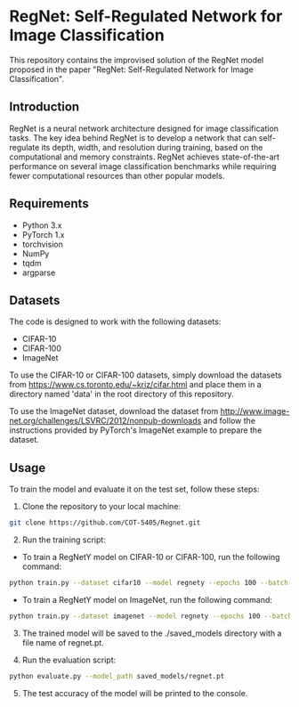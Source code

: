 # RegNet: Self-Regulated Network for Image Classification

This repository contains the improvised solution of the RegNet model proposed in the paper "RegNet: Self-Regulated Network for Image Classification".

## Introduction

RegNet is a neural network architecture designed for image classification tasks. The key idea behind RegNet is to develop a network that can self-regulate its depth, width, and resolution during training, based on the computational and memory constraints. RegNet achieves state-of-the-art performance on several image classification benchmarks while requiring fewer computational resources than other popular models.

## Requirements

* Python 3.x
* PyTorch 1.x
* torchvision
* NumPy
* tqdm
* argparse

## Datasets

The code is designed to work with the following datasets:

* CIFAR-10
* CIFAR-100
* ImageNet

To use the CIFAR-10 or CIFAR-100 datasets, simply download the datasets from https://www.cs.toronto.edu/~kriz/cifar.html and place them in a directory named 'data' in the root directory of this repository.

To use the ImageNet dataset, download the dataset from http://www.image-net.org/challenges/LSVRC/2012/nonpub-downloads and follow the instructions provided by PyTorch's ImageNet example to prepare the dataset.

## Usage

To train the model and evaluate it on the test set, follow these steps:

1. Clone the repository to your local machine:

```bash
git clone https://github.com/COT-5405/Regnet.git
```

2. Run the training script:

* To train a RegNetY model on CIFAR-10 or CIFAR-100, run the following command:

```bash
python train.py --dataset cifar10 --model regnety --epochs 100 --batch-size 128 --lr 0.1
```

* To train a RegNetY model on ImageNet, run the following command:

```bash
python train.py --dataset imagenet --model regnety --epochs 100 --batch-size 256 --lr 0.1
```

3. The trained model will be saved to the ./saved_models directory with a file name of regnet.pt.

4. Run the evaluation script:

```bash
python evaluate.py --model_path saved_models/regnet.pt
```

5. The test accuracy of the model will be printed to the console.
